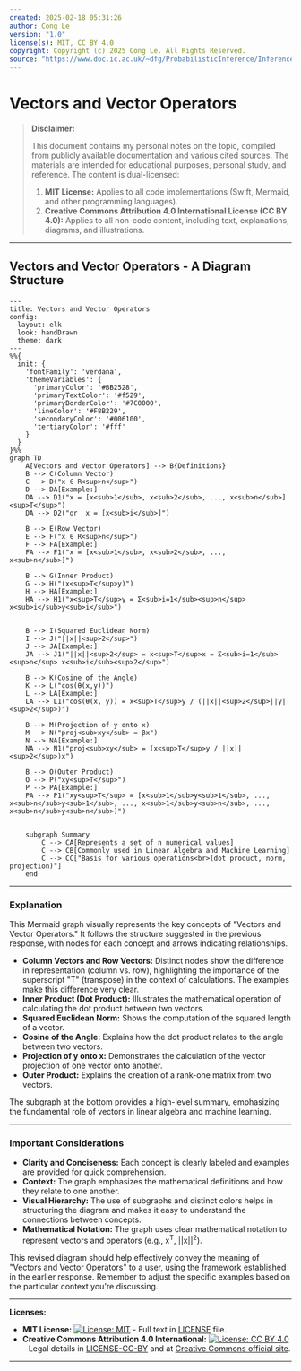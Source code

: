 ```yaml
---
created: 2025-02-18 05:31:26
author: Cong Le
version: "1.0"
license(s): MIT, CC BY 4.0
copyright: Copyright (c) 2025 Cong Le. All Rights Reserved.
source: "https://www.doc.ic.ac.uk/~dfg/ProbabilisticInference/InferenceAndMachineLearningNotes.pdf"
---
```




# Vectors and Vector Operators
> **Disclaimer:**
>
> This document contains my personal notes on the topic,
> compiled from publicly available documentation and various cited sources.
> The materials are intended for educational purposes, personal study, and reference.
> The content is dual-licensed:
> 1. **MIT License:** Applies to all code implementations (Swift, Mermaid, and other programming languages).
> 2. **Creative Commons Attribution 4.0 International License (CC BY 4.0):** Applies to all non-code content, including text, explanations, diagrams, and illustrations.
---


## Vectors and Vector Operators - A Diagram Structure




```mermaid
---
title: Vectors and Vector Operators
config:
  layout: elk
  look: handDrawn
  theme: dark
---
%%{
  init: {
    'fontFamily': 'verdana',
    'themeVariables': {
      'primaryColor': '#BB2528',
      'primaryTextColor': '#f529',
      'primaryBorderColor': '#7C0000',
      'lineColor': '#F8B229',
      'secondaryColor': '#006100',
      'tertiaryColor': '#fff'
    }
  }
}%%
graph TD
    A[Vectors and Vector Operators] --> B{Definitions}
    B --> C(Column Vector)
    C --> D("x ∈ R<sup>n</sup>")
    D --> DA[Example:]
    DA --> D1("x = [x<sub>1</sub>, x<sub>2</sub>, ..., x<sub>n</sub>]<sup>T</sup>")
    DA --> D2("or  x = [x<sub>i</sub>]")

    B --> E(Row Vector)
    E --> F("x ∈ R<sup>n</sup>")
    F --> FA[Example:]
    FA --> F1("x = [x<sub>1</sub>, x<sub>2</sub>, ..., x<sub>n</sub>]")

    B --> G(Inner Product)
    G --> H("(x<sup>T</sup>y)")
    H --> HA[Example:]
    HA --> H1("x<sup>T</sup>y = Σ<sub>i=1</sub><sup>n</sup> x<sub>i</sub>y<sub>i</sub>")


    B --> I(Squared Euclidean Norm)
    I --> J("||x||<sup>2</sup>")
    J --> JA[Example:]
    JA --> J1("||x||<sup>2</sup> = x<sup>T</sup>x = Σ<sub>i=1</sub><sup>n</sup> x<sub>i</sub><sup>2</sup>")

    B --> K(Cosine of the Angle)
    K --> L("cos(θ(x,y))")
    L --> LA[Example:]
    LA --> L1("cos(θ(x, y)) = x<sup>T</sup>y / (||x||<sup>2</sup>||y||<sup>2</sup>)")

    B --> M(Projection of y onto x)
    M --> N("proj<sub>xy</sub> = βx")
    N --> NA[Example:]
    NA --> N1("proj<sub>xy</sub> = (x<sup>T</sup>y / ||x||<sup>2</sup>)x")

    B --> O(Outer Product)
    O --> P("xy<sup>T</sup>")
    P --> PA[Example:]
    PA --> P1("xy<sup>T</sup> = [x<sub>1</sub>y<sub>1</sub>, ..., x<sub>n</sub>y<sub>1</sub>, ..., x<sub>1</sub>y<sub>n</sub>, ..., x<sub>n</sub>y<sub>n</sub>]")
    
    
    subgraph Summary
        C --> CA[Represents a set of n numerical values]
        C --> CB[Commonly used in Linear Algebra and Machine Learning]
        C --> CC["Basis for various operations<br>(dot product, norm, projection)"]
    end

```

---

### Explanation

This Mermaid graph visually represents the key concepts of "Vectors and Vector Operators."  It follows the structure suggested in the previous response, with nodes for each concept and arrows indicating relationships.

* **Column Vectors and Row Vectors:**  Distinct nodes show the difference in representation (column vs. row), highlighting the importance of the superscript "T" (transpose) in the context of calculations.  The examples make this difference very clear.
* **Inner Product (Dot Product):**  Illustrates the mathematical operation of calculating the dot product between two vectors.
* **Squared Euclidean Norm:** Shows the computation of the squared length of a vector.
* **Cosine of the Angle:** Explains how the dot product relates to the angle between two vectors.
* **Projection of y onto x:** Demonstrates the calculation of the vector projection of one vector onto another.
* **Outer Product:** Explains the creation of a rank-one matrix from two vectors.

The subgraph at the bottom provides a high-level summary, emphasizing the fundamental role of vectors in linear algebra and machine learning.

-----

### Important Considerations

* **Clarity and Conciseness:**  Each concept is clearly labeled and examples are provided for quick comprehension.
* **Context:**  The graph emphasizes the mathematical definitions and how they relate to one another.
* **Visual Hierarchy:** The use of subgraphs and distinct colors helps in structuring the diagram and makes it easy to understand the connections between concepts.
* **Mathematical Notation:** The graph uses clear mathematical notation to represent vectors and operators (e.g., x<sup>T</sup>, ||x||<sup>2</sup>).


This revised diagram should help effectively convey the meaning of "Vectors and Vector Operators" to a user, using the framework established in the earlier response.  Remember to adjust the specific examples based on the particular context you're discussing.


---
**Licenses:**

- **MIT License:**  [![License: MIT](https://img.shields.io/badge/License-MIT-yellow.svg)](LICENSE) - Full text in [LICENSE](LICENSE) file.
- **Creative Commons Attribution 4.0 International:** [![License: CC BY 4.0](https://licensebuttons.net/l/by/4.0/88x31.png)](LICENSE-CC-BY) - Legal details in [LICENSE-CC-BY](LICENSE-CC-BY) and at [Creative Commons official site](http://creativecommons.org/licenses/by/4.0/).

---